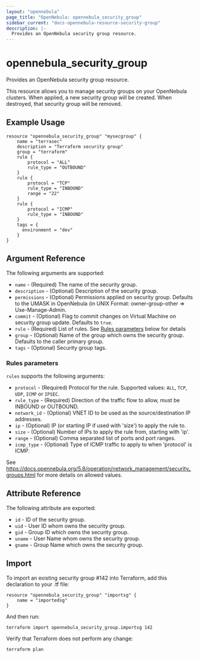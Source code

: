 ```yaml
---
layout: "opennebula"
page_title: "OpenNebula: opennebula_security_group"
sidebar_current: "docs-opennebula-resource-security-group"
description: |-
  Provides an OpenNebula security group resource.
---
```


# opennebula_security_group

Provides an OpenNebula security group resource.

This resource allows you to manage security groups on your OpenNebula clusters. When applied,
a new security group will be created. When destroyed, that security group will be removed.

## Example Usage

```hcl
resource "opennebula_security_group" "mysecgroup" {
    name = "terrasec"
    description = "Terraform security group"
    group = "terraform"
    rule {
        protocol = "ALL"
        rule_type = "OUTBOUND"
    }
    rule {
        protocol = "TCP"
        rule_type = "INBOUND"
        range = "22"
    }
    rule {
        protocol = "ICMP"
        rule_type = "INBOUND"
    }
    tags = {
      environment = "dev"
    }
}
```

## Argument Reference

The following arguments are supported:

* `name` - (Required) The name of the security group.
* `description` - (Optional) Description of the security group.
* `permissions` - (Optional) Permissions applied on security group. Defaults to the UMASK in OpenNebula (in UNIX Format: owner-group-other => Use-Manage-Admin.
* `commit` - (Optional) Flag to commit changes on Virtual Machine on security group update. Defaults to `true`.
* `rule` - (Required) List of rules. See [Rules parameters](#rules) below for details
* `group` - (Optional) Name of the group which owns the security group. Defaults to the caller primary group.
* `tags` - (Optional) Security group tags.

### Rules parameters

`rules` supports the following arguments:

* `protocol` - (Required) Protocol for the rule. Supported values: `ALL`, `TCP`, `UDP`, `ICMP` or `IPSEC`.
* `rule_type` - (Required) Direction of the traffic flow to allow, must be INBOUND or OUTBOUND.
* `network_id` - (Optional) VNET ID to be used as the source/destination IP addresses.
* `ip` - (Optional) IP (or starting IP if used with 'size') to apply the rule to.
* `size` - (Optional) Number of IPs to apply the rule from, starting with 'ip'.
* `range` - (Optional) Comma separated list of ports and port ranges.
* `icmp_type` - (Optional) Type of ICMP traffic to apply to when 'protocol' is ICMP.

See https://docs.opennebula.org/5.8/operation/network_management/security_groups.html for more details on allowed values.


## Attribute Reference

The following attribute are exported:
* `id` - ID of the security group.
* `uid` - User ID whom owns the security group.
* `gid` - Group ID which owns the security group.
* `uname` - User Name whom owns the security group.
* `gname` - Group Name which owns the security group.

## Import

To import an existing security group #142 into Terraform, add this declaration to your .tf file:

```hcl
resource "opennebula_security_group" "importsg" {
    name = "importedsg"
}
```

And then run:

```
terraform import opennebula_security_group.importsg 142
```

Verify that Terraform does not perform any change:

```
terraform plan
```

